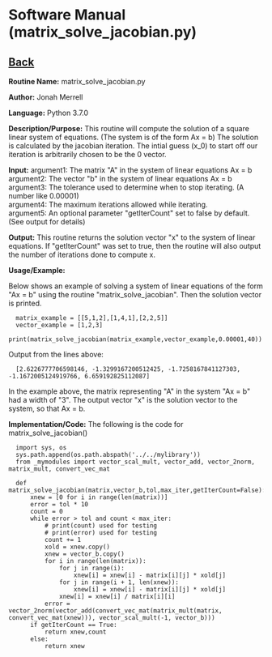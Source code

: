 # Software Manual (matrix_solve_jacobian.py)

## [Back](../softwaremanual)

**Routine Name:**           matrix_solve_jacobian.py

**Author:** Jonah Merrell

**Language:** Python 3.7.0

**Description/Purpose:** This routine will compute the solution of a square linear system of equations. (The system is of the form Ax = b)
The solution is calculated by the jacobian iteration. The intial guess (x_0) to start off our iteration is arbitrarily chosen to be the 0 vector.

**Input:** argument1: The matrix "A" in the system of linear equations Ax = b<br>
		   argument2: The vector "b" in the system of linear equations Ax = b<br>
           argument3: The tolerance used to determine when to stop iterating. (A number like 0.00001)<br>
		   argument4: The maximum iterations allowed while iterating.<br>
		   argument5: An optional parameter "getIterCount" set to false by default. (See output for details)
		   
**Output:** This routine returns the solution vector "x" to the system of linear equations. If "getIterCount" was
 set to true, then the routine will also output the number of iterations done to compute x.

**Usage/Example:**

Below shows an example of solving a system of linear equations of the form "Ax = b" using the routine "matrix_solve_jacobian".
 Then the solution vector is printed. 

      matrix_example = [[5,1,2],[1,4,1],[2,2,5]]
      vector_example = [1,2,3]
      print(matrix_solve_jacobian(matrix_example,vector_example,0.00001,40))

Output from the lines above:

      [2.6226777706598146, -1.3299167200512425, -1.7258167841127303, -1.1672005124919766, 6.659192825112087]

In the example above, the matrix representing "A" in the system "Ax = b" had a width of "3". The output vector "x"
 is the solution vector to the system, so that Ax = b.

**Implementation/Code:** The following is the code for matrix_solve_jacobian()
      
      import sys, os
      sys.path.append(os.path.abspath('../../mylibrary'))
      from _mymodules import vector_scal_mult, vector_add, vector_2norm, matrix_mult, convert_vec_mat
      
      def matrix_solve_jacobian(matrix,vector_b,tol,max_iter,getIterCount=False):
          xnew = [0 for i in range(len(matrix))]
          error = tol * 10
          count = 0
          while error > tol and count < max_iter:
              # print(count) used for testing
              # print(error) used for testing
              count += 1
              xold = xnew.copy()
              xnew = vector_b.copy()
              for i in range(len(matrix)):
                  for j in range(i):
                      xnew[i] = xnew[i] - matrix[i][j] * xold[j]
                  for j in range(i + 1, len(xnew)):
                      xnew[i] = xnew[i] - matrix[i][j] * xold[j]
                  xnew[i] = xnew[i] / matrix[i][i]
              error = vector_2norm(vector_add(convert_vec_mat(matrix_mult(matrix, convert_vec_mat(xnew))), vector_scal_mult(-1, vector_b)))
          if getIterCount == True:
              return xnew,count
          else:
              return xnew


